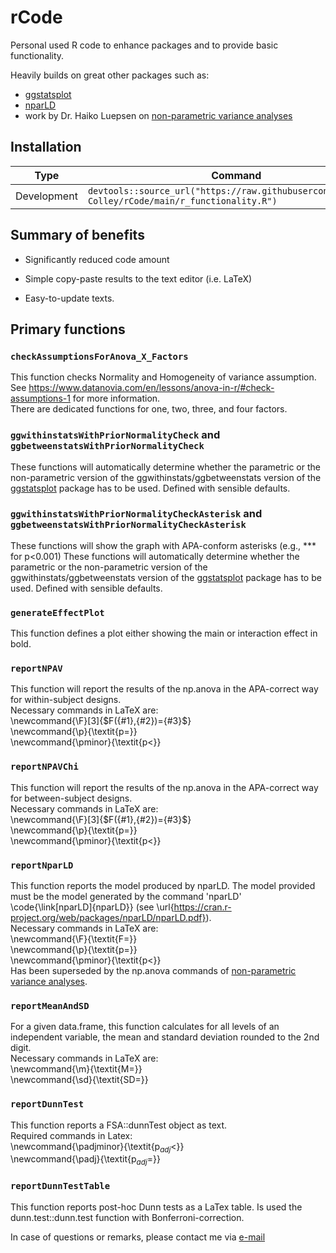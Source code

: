 # rCode
Personal used R code to enhance packages and to provide basic functionality.

Heavily builds on great other packages such as:

- [ggstatsplot](https://github.com/IndrajeetPatil/ggstatsplot)
- [nparLD](https://cran.r-project.org/web/packages/nparLD/nparLD.pdf)
- work by Dr. Haiko Luepsen on [non-parametric variance analyses](http://www.uni-koeln.de/~luepsen/R/)



## Installation

| Type        | Command                                                 |
|-------------|---------------------------------------------------------|                  
| Development | `devtools::source_url("https://raw.githubusercontent.com/M-Colley/rCode/main/r_functionality.R")` |

## Summary of benefits 

-   Significantly reduced code amount

-   Simple copy-paste results to the text editor (i.e. LaTeX)

-   Easy-to-update texts.



## Primary functions

### `checkAssumptionsForAnova_X_Factors`
This function checks Normality and Homogeneity of variance assumption. See https://www.datanovia.com/en/lessons/anova-in-r/#check-assumptions-1 for more information.  
There are dedicated functions for one, two, three, and four factors.

### `ggwithinstatsWithPriorNormalityCheck` and `ggbetweenstatsWithPriorNormalityCheck`
These functions will automatically determine whether the parametric or the non-parametric version of the ggwithinstats/ggbetweenstats version of the [ggstatsplot](https://github.com/IndrajeetPatil/ggstatsplot) package has to be used. Defined with sensible defaults.

### `ggwithinstatsWithPriorNormalityCheckAsterisk` and `ggbetweenstatsWithPriorNormalityCheckAsterisk`
These functions will show the graph with APA-conform asterisks (e.g., *** for p<0.001)
These functions will automatically determine whether the parametric or the non-parametric version of the ggwithinstats/ggbetweenstats version of the [ggstatsplot](https://github.com/IndrajeetPatil/ggstatsplot) package has to be used. Defined with sensible defaults. 

### `generateEffectPlot`
This function defines a plot either showing the main or interaction effect in bold.  

### `reportNPAV`
This function will report the results of the np.anova in the APA-correct way for within-subject designs.   
Necessary commands in LaTeX are:  
\newcommand{\F}[3]{$F({#1},{#2})={#3}$}  
\newcommand{\p}{\textit{p=}}  
\newcommand{\pminor}{\textit{p$<$}}  

### `reportNPAVChi`
This function will report the results of the np.anova in the APA-correct way for between-subject designs.   
Necessary commands in LaTeX are:  
\newcommand{\F}[3]{$F({#1},{#2})={#3}$}  
\newcommand{\p}{\textit{p=}}  
\newcommand{\pminor}{\textit{p$<$}}  

### `reportNparLD`
This function reports the model produced by nparLD. The model provided must be the model generated by the command 'nparLD' \code{\link[nparLD]{nparLD}} (see \url{https://cran.r-project.org/web/packages/nparLD/nparLD.pdf}).  
Necessary commands in LaTeX are:  
\newcommand{\F}{\textit{F=}}  
\newcommand{\p}{\textit{p=}}  
\newcommand{\pminor}{\textit{p$<$}}  
Has been superseded by the np.anova commands of [non-parametric variance analyses](http://www.uni-koeln.de/~luepsen/R/).


### `reportMeanAndSD`
For a given data.frame, this function calculates for all levels of an independent variable, the mean and standard deviation rounded to the 2nd digit.  
Necessary commands in LaTeX are:  
\newcommand{\m}{\textit{M=}}  
\newcommand{\sd}{\textit{SD=}}  

### `reportDunnTest`
This function reports a FSA::dunnTest object as text.   
Required commands in Latex:  
\newcommand{\padjminor}{\textit{p$_{adj}<$}}  
\newcommand{\padj}{\textit{p$_{adj}$=}}  

### `reportDunnTestTable`
This function reports post-hoc Dunn tests as a LaTex table. Is used the dunn.test::dunn.test function with Bonferroni-correction.








In case of questions or remarks, please contact me via [e-mail](mailto:mark.colley@uni-ulm.de?subject=[GitHub]%20Source%20rCode)
